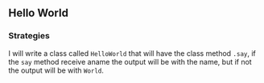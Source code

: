 ## Hello World

### Strategies

I will write a class called `HelloWorld` that will have the class
method `.say`, if the `say` method receive aname the output will
be with the name, but if not the output will be with `World`.
